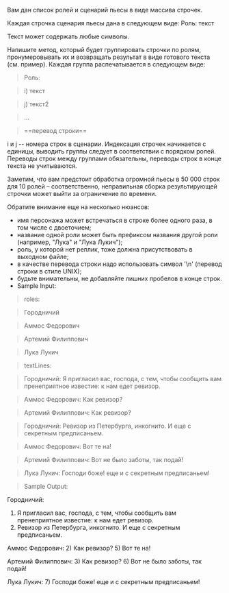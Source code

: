 Вам дан список ролей и сценарий пьесы в виде массива строчек. 

Каждая строчка сценария пьесы дана в следующем виде: 
Роль: текст

Текст может содержать любые символы.

Напишите метод, который будет группировать строчки по ролям, пронумеровывать их и возвращать результат в виде готового текста (см. пример). Каждая группа распечатывается в следующем виде:

>Роль:

>i) текст

>j) текст2

> ...

> ==перевод строки==

i и j -- номера строк в сценарии. Индексация строчек начинается с единицы, выводить группы следует в соответствии с порядком ролей. Переводы строк между группами обязательны, переводы строк в конце текста не учитываются. 

Заметим, что вам предстоит обработка огромной пьесы в 50 000 строк для 10 ролей – соответственно, неправильная сборка результирующей строчки может выйти за ограничение по времени.

Обратите внимание еще на несколько нюансов:

- имя персонажа может встречаться в строке более одного раза, в том числе с двоеточием;
- название одной роли может быть префиксом названия другой роли (например, "Лука" и "Лука Лукич");
- роль, у которой нет реплик, тоже должна присутствовать в выходном файле;
- в качестве перевода строки надо использовать символ '\n' (перевод строки в стиле UNIX);
- будьте внимательны, не добавляйте лишних пробелов в конце строк.
- Sample Input:

>roles:

>Городничий

>Аммос Федорович

>Артемий Филиппович

>Лука Лукич

>textLines:

>Городничий: Я пригласил вас, господа, с тем, чтобы сообщить вам пренеприятное известие: к нам едет ревизор.

>Аммос Федорович: Как ревизор?

>Артемий Филиппович: Как ревизор?

>Городничий: Ревизор из Петербурга, инкогнито. И еще с секретным предписаньем.

>Аммос Федорович: Вот те на!

>Артемий Филиппович: Вот не было заботы, так подай!

>Лука Лукич: Господи боже! еще и с секретным предписаньем!

>Sample Output:

Городничий:
1) Я пригласил вас, господа, с тем, чтобы сообщить вам пренеприятное известие: к нам едет ревизор.
4) Ревизор из Петербурга, инкогнито. И еще с секретным предписаньем.

Аммос Федорович:
2) Как ревизор?
5) Вот те на!

Артемий Филиппович:
3) Как ревизор?
6) Вот не было заботы, так подай!

Лука Лукич:
7) Господи боже! еще и с секретным предписаньем!
